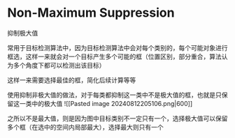 # Non-Maximum Suppression

抑制极大值

常用于目标检测算法中，因为目标检测算法中会对每个类别的，每个可能对象进行框选，这样一来就会对一个目标产生多个可能的框（位置区别，部分重合，算法认为多个角度下都可以检测出该目标）

这样一来需要选择最佳的框，简化后续计算等等

使用抑制非极大值的做法，对于每类都抑制这一类中不是极大值的框，也就是只保留这一类中的极大值
![[Pasted image 20240812205106.png|600]]

之所以不是最大值，则是因为图中目标类别不一定只有一个，选择极大值可以保留多个框（在选中的空间内局部最大），选择最大则只有一个

